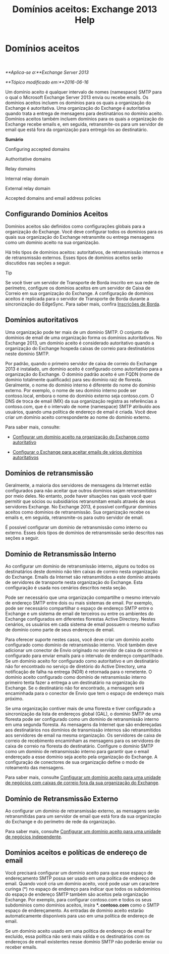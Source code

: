 ﻿---
title: 'Domínios aceitos: Exchange 2013 Help'
TOCTitle: Domínios aceitos
ms:assetid: c1839a5b-49f9-4c53-b247-f4e5d78efc45
ms:mtpsurl: https://technet.microsoft.com/pt-br/library/Bb124423(v=EXCHG.150)
ms:contentKeyID: 50486554
ms.date: 05/22/2018
mtps_version: v=EXCHG.150
ms.translationtype: MT
---

# Domínios aceitos

 

_**Aplica-se a:**Exchange Server 2013_

_**Tópico modificado em:**2016-06-16_

Um domínio aceito é qualquer intervalo de nomes (namespace) SMTP para o qual o Microsoft Exchange Server 2013 envia ou recebe emails. Os domínios aceitos incluem os domínios para os quais a organização do Exchange é autoritativa. Uma organização do Exchange é autoritativa quando trata a entrega de mensagens para destinatários no domínio aceito. Domínios aceitos também incluem domínios para os quais a organização do Exchange recebe emails e, em seguida, retransmite-os para um servidor de email que está fora da organização para entregá-los ao destinatário.

**Sumário**

Configuring accepted domains

Authoritative domains

Relay domains

Internal relay domain

External relay domain

Accepted domains and email address policies

## Configurando Domínios Aceitos

Domínios aceitos são definidos como configurações globais para a organização do Exchange. Você deve configurar todos os domínios para os quais sua organização do Exchange retransmite ou entrega mensagens como um domínio aceito na sua organização.

Há três tipos de domínios aceitos: autoritativos, de retransmissão internos e de retransmissão externos. Esses tipos de domínios aceitos serão discutidos nas seções a seguir.


> [!TIP]
> Se você tiver um servidor de Transporte de Borda inscrito em sua rede de perímetro, configure os domínios aceitos em um servidor de Caixa de Correio em sua organização do Exchange. A configuração de domínios aceitos é replicada para o servidor de Transporte de Borda durante a sincronização do EdgeSync. Para saber mais, confira <A href="edge-subscriptions-exchange-2013-help.md">Inscrições de Borda</A>.



## Domínios autoritativos

Uma organização pode ter mais de um domínio SMTP. O conjunto de domínios de email de uma organização forma os domínios autoritativos. No Exchange 2013, um domínio aceito é considerado autoritativo quando a organização do Exchange hospeda caixas de correio para destinatários neste domínio SMTP.

Por padrão, quando o primeiro servidor de caixa de correio do Exchange 2013 é instalado, um domínio aceito é configurado como autoritativo para a organização do Exchange. O domínio padrão aceito é um FQDN (nome de domínio totalmente qualificado) para seu domínio raiz de floresta. Geralmente, o nome do domínio interno é diferente do nome do domínio externo. Por exemplo, o nome de seu domínio interno pode ser contoso.local, embora o nome do domínio externo seja contoso.com. O DNS de troca de email (MX) da sua organização registra as referências a contoso.com, que é o intervalo de nome (namespace) SMTP atribuído aos usuários, quando uma política de endereço de email é criada. Você deve criar um domínio aceito correspondente ao nome do domínio externo.

Para saber mais, consulte:

  - [Configurar um domínio aceito na organização do Exchange como autoritativo](configure-an-accepted-domain-within-your-exchange-organization-as-authoritative-exchange-2013-help.md)

  - [Configurar o Exchange para aceitar emails de vários domínios autoritativos](configure-exchange-to-accept-mail-for-multiple-authoritative-domains-exchange-2013-help.md)

## Domínios de retransmissão

Geralmente, a maioria dos servidores de mensagens da Internet estão configurados para não aceitar que outros domínios sejam retransmitidos por meio deles. No entanto, pode haver situações nas quais você quer permitir que sócios ou subsidiários retransmitam emails através de seus servidores Exchange. No Exchange 2013, é possível configurar domínios aceitos como domínios de retransmissão. Sua organização recebe os emails e, em seguida, retransmite-os para outro servidor de email.

É possível configurar um domínio de retransmissão como interno ou externo. Esses dois tipos de domínios de retransmissão serão descritos nas seções a seguir.

## Domínio de Retransmissão Interno

Ao configurar um domínio de retransmissão interno, alguns ou todos os destinatários deste domínio não têm caixas de correio nesta organização do Exchange. Emails da Internet são retransmitidos a este domínio através de servidores de transporte nesta organização do Exchange. Esta configuração é usada nos cenários descritos nesta seção.

Pode ser necessário que uma organização compartilhe o mesmo intervalo de endereço SMTP entre dois ou mais sistemas de email. Por exemplo, pode ser necessário compartilhar o espaço de endereço SMTP entre o Exchange e um sistema de email de terceiros ou entre os ambientes do Exchange configurados em diferentes florestas Active Directory. Nestes cenários, os usuários em cada sistema de email possuem o mesmo sufixo de domínio como parte de seus endereços de email.

Para oferecer suporte nestes casos, você deve criar um domínio aceito configurado como domínio de retransmissão interno. Você também deve adicionar um conector de Envio originado no servidor de caixa de correio e configurado para enviar emails para o intervalo de endereço compartilhado. Se um domínio aceito for configurado como autoritativo e um destinatário não for encontrado no serviço de diretório do Active Directory, uma notificação de falha na entrega (NDR) é retornada para o remetente. O domínio aceito configurado como domínio de retransmissão interno primeiro tenta fazer a entrega a um destinatário na organização do Exchange. Se o destinatário não for encontrado, a mensagem será encaminhada para o conector de Envio que tem o espaço de endereço mais próximo.

Se uma organização contiver mais de uma floresta e tiver configurado a sincronização da lista de endereços global (GAL), o domínio SMTP de uma floresta pode ser configurado como um domínio de retransmissão interno em uma segunda floresta. As mensagens da Internet que são endereçadas aos destinatários nos domínios de transmissão internos são retransmitidos aos servidores de email na mesma organização. Os servidores de caixa de correio de recebimento encaminham as mensagens para os servidores de caixa de correio na floresta do destinatário. Configure o domínio SMTP como um domínio de retransmissão interno para garantir que o email endereçado a esse domínio seja aceito pela organização do Exchange. A configuração de conectores de sua organização define o modo de roteamento das mensagens.

Para saber mais, consulte [Configurar um domínio aceito para uma unidade de negócios com caixas de correio fora da sua organização do Exchange](configure-an-accepted-domain-for-a-business-unit-with-mailboxes-outside-your-exchange-organization-exchange-2013-help.md).

## Domínio de Retransmissão Externo

Ao configurar um domínio de retransmissão externo, as mensagens serão retransmitidas para um servidor de email que está fora da sua organização do Exchange e do perímetro de rede da organização.

Para saber mais, consulte [Configurar um domínio aceito para uma unidade de negócios independente](configure-an-accepted-domain-for-an-independent-business-unit-exchange-2013-help.md).

## Domínios aceitos e políticas de endereço de email

Você precisará configurar um domínio aceito para que esse espaço de endereçamento SMTP possa ser usado em uma política de endereço de email. Quando você cria um domínio aceito, você pode usar um caractere curinga (\*) no espaço de endereço para indicar que todos os subdomínios do espaço de endereço SMTP também são aceitos pela organização Exchange. Por exemplo, para configurar contoso.com e todos os seus subdomínios como domínios aceitos, insira **\*. contoso.com** como o SMTP espaço de endereçamento. As entradas de domínio aceito estarão automaticamente disponíveis para uso em uma política de endereço de email.

Se um domínio aceito usado em uma política de endereço de email for excluído, essa política não será mais válida e os destinatários com os endereços de email existentes nesse domínio SMTP não poderão enviar ou receber emails.

